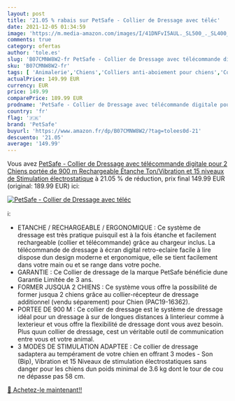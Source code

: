 ```yaml
---
layout: post
title: '21.05 % rabais sur PetSafe - Collier de Dressage avec téléc'
date: 2021-12-05 01:34:59
image: 'https://m.media-amazon.com/images/I/41DNFvI5AUL._SL500_._SL400_.jpg'
comments: true
category: ofertas
author: 'tole.es'
slug: 'B07CMNW8W2-fr PetSafe - Collier de Dressage avec télécommande digitale...'
sku: 'B07CMNW8W2-fr'
tags: [ 'Animalerie','Chiens','Colliers anti-aboiement pour chiens','Colliers pour chiens','Colliers, harnais et laisses pour chiens','petsafe', ]
actualPrice: 149.99 EUR
currency: EUR
price: 149.99
comparePrice: 189.99 EUR
prodname: 'PetSafe - Collier de Dressage avec télécommande digitale pour 2 Chiens  portée de 900 m  Rechargeable  Étanche  Ton/Vibration et 15 niveaux de Stimulation électrostatique'
country: 'fr'
flag: '🇫🇷'
brand: 'PetSafe'
buyurl: 'https://www.amazon.fr/dp/B07CMNW8W2/?tag=tolees0d-21'
descuento: '21.05'
average: '149.99'
---
```


Vous avez [PetSafe - Collier de Dressage avec télécommande digitale pour 2 Chiens  portée de 900 m  Rechargeable  Étanche  Ton/Vibration et 15 niveaux de Stimulation électrostatique](https://www.amazon.fr/dp/B07CMNW8W2/?tag=tolees0d-21)  à  21.05 % de réduction, prix final  149.99 EUR (original: 189.99 EUR) ici:

[![PetSafe - Collier de Dressage avec téléc](https://m.media-amazon.com/images/I/41DNFvI5AUL._SL500_._SL400_.jpg)](https://www.amazon.fr/dp/B07CMNW8W2/?tag=tolees0d-21)

ℹ️:

- ETANCHE / RECHARGEABLE / ERGONOMIQUE : Ce système de dressage est très pratique puisquil est à la fois étanche et facilement rechargeable (collier et télécommande) grâce au chargeur inclus. La télécommande de dressage à écran digital retro-eclaire facile à lire dispose dun design moderne et ergonomique, elle se tient facilement dans votre main ou et se range dans votre poche.
- GARANTIE : Ce Collier de dressage de la marque PetSafe bénéficie dune Garantie Limitée de 3 ans.
- FORMER JUSQUA 2 CHIENS : Ce système vous offre la possibilité de former jusqua 2 chiens grâce au collier-récepteur de dressage additionnel (vendu séparement) pour Chien (PAC19-16362).
- PORTEE DE 900 M : Ce collier de dressage est le système de dressage idéal pour un dressage à sur de longues distances à linterieur comme à lexterieur et vous offre la flexibilité de dressage dont vous avez besoin. Plus quun collier de dressage, cest un véritable outil de communication entre vous et votre animal.
- 3 MODES DE STIMULATION ADAPTEE : Ce collier de dressage sadaptera au tempérament de votre chien en offrant 3 modes - Son (Bip), Vibration et 15 Niveaux de stimulation électrostatiques sans danger pour les chiens dun poids minimal de 3.6 kg dont le tour de cou ne dépasse pas 58 cm.

[🛒 Achetez-le maintenant!!](https://www.amazon.fr/dp/B07CMNW8W2/?tag=tolees0d-21)
